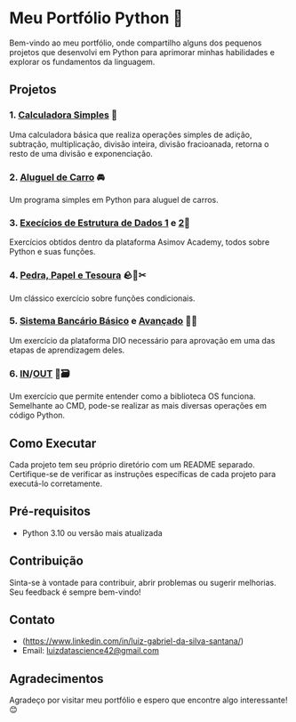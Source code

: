 # Meu Portfólio Python 🐍

Bem-vindo ao meu portfólio, onde compartilho alguns dos pequenos projetos que desenvolvi em Python para aprimorar minhas habilidades e explorar os fundamentos da linguagem.

## Projetos

### 1. [Calculadora Simples](python_exercises/Calculator_Project.ipynb) 🧮
Uma calculadora básica que realiza operações simples de adição, subtração, multiplicação, divisão inteira, divisão fracioanada, retorna o resto de uma divisão e exponenciação.

### 2. [Aluguel de Carro](python_exercises/Car_Rent_Project.ipynb) 🚘
Um programa simples em Python para aluguel de carros.

### 3. [Execícios de Estrutura de Dados 1](python_exercises/estrutura_de_dados_1) e [2](python_exercises/estrutura_de_dados_2)📰
Exercícios obtidos dentro da plataforma Asimov Academy, todos sobre Python e suas funções.

### 4. [Pedra, Papel e Tesoura](python_exercises/pedra_papel_tesoura.ipynb) 🪨📰✂
Um clássico exercício sobre funções condicionais.

### 5. [Sistema Bancário Básico](python_exercises/sistema_bancario_basico.ipynb) e [Avançado](python_exercises/sistema_bancario_avancado.ipynb) 🏦💵
Um exercício da plataforma DIO necessário para aprovação em uma das etapas de aprendizagem deles.

### 6. [IN](python_exercises/in.ipynb)/[OUT](python_exercises/out.ipynb) 📁🗃
Um exercício que permite entender como a biblioteca OS funciona. Semelhante ao CMD, pode-se realizar as mais diversas operações em código Python.

## Como Executar

Cada projeto tem seu próprio diretório com um README separado. Certifique-se de verificar as instruções específicas de cada projeto para executá-lo corretamente.

## Pré-requisitos

- Python 3.10 ou versão mais atualizada

## Contribuição

Sinta-se à vontade para contribuir, abrir problemas ou sugerir melhorias. Seu feedback é sempre bem-vindo!

## Contato

- (https://www.linkedin.com/in/luiz-gabriel-da-silva-santana/)
- Email: luizdatascience42@gmail.com

## Agradecimentos

Agradeço por visitar meu portfólio e espero que encontre algo interessante! 😊
